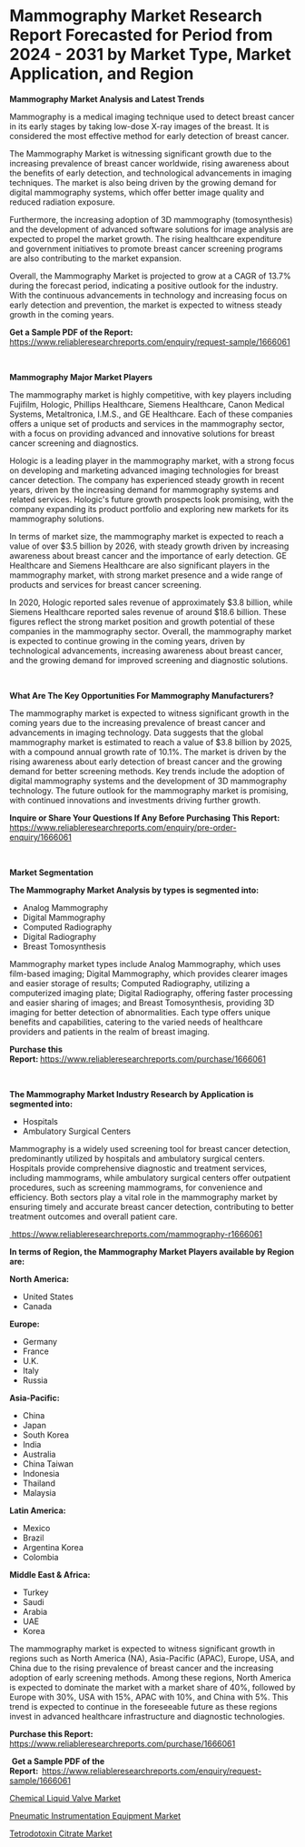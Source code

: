 <p><h1>Mammography Market Research Report Forecasted for Period from 2024 -  2031 by Market Type, Market Application, and Region</h1></p><p><strong>Mammography Market Analysis and Latest Trends</strong></p>
<p><p>Mammography is a medical imaging technique used to detect breast cancer in its early stages by taking low-dose X-ray images of the breast. It is considered the most effective method for early detection of breast cancer.</p><p>The Mammography Market is witnessing significant growth due to the increasing prevalence of breast cancer worldwide, rising awareness about the benefits of early detection, and technological advancements in imaging techniques. The market is also being driven by the growing demand for digital mammography systems, which offer better image quality and reduced radiation exposure.</p><p>Furthermore, the increasing adoption of 3D mammography (tomosynthesis) and the development of advanced software solutions for image analysis are expected to propel the market growth. The rising healthcare expenditure and government initiatives to promote breast cancer screening programs are also contributing to the market expansion.</p><p>Overall, the Mammography Market is projected to grow at a CAGR of 13.7% during the forecast period, indicating a positive outlook for the industry. With the continuous advancements in technology and increasing focus on early detection and prevention, the market is expected to witness steady growth in the coming years.</p></p>
<p><strong>Get a Sample PDF of the Report:&nbsp;</strong> <a href="https://www.reliableresearchreports.com/enquiry/request-sample/1666061">https://www.reliableresearchreports.com/enquiry/request-sample/1666061</a></p>
<p>&nbsp;</p>
<p><strong>Mammography Major Market Players</strong></p>
<p><p>The mammography market is highly competitive, with key players including Fujifilm, Hologic, Phillips Healthcare, Siemens Healthcare, Canon Medical Systems, Metaltronica, I.M.S., and GE Healthcare. Each of these companies offers a unique set of products and services in the mammography sector, with a focus on providing advanced and innovative solutions for breast cancer screening and diagnostics.</p><p>Hologic is a leading player in the mammography market, with a strong focus on developing and marketing advanced imaging technologies for breast cancer detection. The company has experienced steady growth in recent years, driven by the increasing demand for mammography systems and related services. Hologic's future growth prospects look promising, with the company expanding its product portfolio and exploring new markets for its mammography solutions.</p><p>In terms of market size, the mammography market is expected to reach a value of over $3.5 billion by 2026, with steady growth driven by increasing awareness about breast cancer and the importance of early detection. GE Healthcare and Siemens Healthcare are also significant players in the mammography market, with strong market presence and a wide range of products and services for breast cancer screening.</p><p>In 2020, Hologic reported sales revenue of approximately $3.8 billion, while Siemens Healthcare reported sales revenue of around $18.6 billion. These figures reflect the strong market position and growth potential of these companies in the mammography sector. Overall, the mammography market is expected to continue growing in the coming years, driven by technological advancements, increasing awareness about breast cancer, and the growing demand for improved screening and diagnostic solutions.</p></p>
<p>&nbsp;</p>
<p><strong>What Are The Key Opportunities For Mammography Manufacturers?</strong></p>
<p><p>The mammography market is expected to witness significant growth in the coming years due to the increasing prevalence of breast cancer and advancements in imaging technology. Data suggests that the global mammography market is estimated to reach a value of $3.8 billion by 2025, with a compound annual growth rate of 10.1%. The market is driven by the rising awareness about early detection of breast cancer and the growing demand for better screening methods. Key trends include the adoption of digital mammography systems and the development of 3D mammography technology. The future outlook for the mammography market is promising, with continued innovations and investments driving further growth.</p></p>
<p><strong>Inquire or Share Your Questions If Any Before Purchasing This Report:</strong> <a href="https://www.reliableresearchreports.com/enquiry/pre-order-enquiry/1666061">https://www.reliableresearchreports.com/enquiry/pre-order-enquiry/1666061</a></p>
<p>&nbsp;</p>
<p><strong>Market Segmentation</strong></p>
<p><strong>The Mammography Market Analysis by types is segmented into:</strong></p>
<p><ul><li>Analog Mammography</li><li>Digital Mammography</li><li>Computed Radiography</li><li>Digital Radiography</li><li>Breast Tomosynthesis</li></ul></p>
<p><p>Mammography market types include Analog Mammography, which uses film-based imaging; Digital Mammography, which provides clearer images and easier storage of results; Computed Radiography, utilizing a computerized imaging plate; Digital Radiography, offering faster processing and easier sharing of images; and Breast Tomosynthesis, providing 3D imaging for better detection of abnormalities. Each type offers unique benefits and capabilities, catering to the varied needs of healthcare providers and patients in the realm of breast imaging.</p></p>
<p><strong>Purchase this Report:&nbsp;</strong><a href="https://www.reliableresearchreports.com/purchase/1666061">https://www.reliableresearchreports.com/purchase/1666061</a></p>
<p>&nbsp;</p>
<p><strong>The Mammography Market Industry Research by Application is segmented into:</strong></p>
<p><ul><li>Hospitals</li><li>Ambulatory Surgical Centers</li></ul></p>
<p><p>Mammography is a widely used screening tool for breast cancer detection, predominantly utilized by hospitals and ambulatory surgical centers. Hospitals provide comprehensive diagnostic and treatment services, including mammograms, while ambulatory surgical centers offer outpatient procedures, such as screening mammograms, for convenience and efficiency. Both sectors play a vital role in the mammography market by ensuring timely and accurate breast cancer detection, contributing to better treatment outcomes and overall patient care.</p></p>
<p><a href="https://www.reliableresearchreports.com/mammography-r1666061">&nbsp;https://www.reliableresearchreports.com/mammography-r1666061</a></p>
<p><strong>In terms of Region, the Mammography Market Players available by Region are:</strong></p>
<p>
    <p> <strong> North America: </strong>
        <ul>
            <li>United States</li>
            <li>Canada</li>
        </ul>
        </p> 
    <p> <strong> Europe: </strong>
        <ul>
            <li>Germany</li>
            <li>France</li>
            <li>U.K.</li>
            <li>Italy</li>
            <li>Russia</li>
        </ul>
        </p> 
    <p> <strong> Asia-Pacific: </strong>
        <ul>
            <li>China</li>
            <li>Japan</li>
            <li>South Korea</li>
            <li>India</li>
            <li>Australia</li>
            <li>China Taiwan</li>
            <li>Indonesia</li>
            <li>Thailand</li>
            <li>Malaysia</li>
        </ul>
        </p> 
    <p> <strong> Latin America: </strong>
        <ul>
            <li>Mexico</li>
            <li>Brazil</li>
            <li>Argentina Korea</li>
            <li>Colombia</li>
        </ul>
        </p> 
    <p> <strong> Middle East & Africa: </strong>
        <ul>
            <li>Turkey</li>
            <li>Saudi</li>
            <li>Arabia</li>
            <li>UAE</li>
            <li>Korea</li>
        </ul>
    </p>
    </p>
<p><p>The mammography market is expected to witness significant growth in regions such as North America (NA), Asia-Pacific (APAC), Europe, USA, and China due to the rising prevalence of breast cancer and the increasing adoption of early screening methods. Among these regions, North America is expected to dominate the market with a market share of 40%, followed by Europe with 30%, USA with 15%, APAC with 10%, and China with 5%. This trend is expected to continue in the foreseeable future as these regions invest in advanced healthcare infrastructure and diagnostic technologies.</p></p>
<p><strong>Purchase this Report: </strong><a href="https://www.reliableresearchreports.com/purchase/1666061">https://www.reliableresearchreports.com/purchase/1666061</a></p>
<p>&nbsp;<strong>Get a Sample PDF of the Report:&nbsp;&nbsp;</strong><a href="https://www.reliableresearchreports.com/enquiry/request-sample/1666061">https://www.reliableresearchreports.com/enquiry/request-sample/1666061</a></p>
<p><strong></strong></p>
<p><p><a href="https://github.com/ernidarwin455/Market-Research-Report-List-1/blob/main/chemical-liquid-valve-market.md">Chemical Liquid Valve Market</a></p><p><a href="https://github.com/rakibtthstu9900/Market-Research-Report-List-1/blob/main/pneumatic-instrumentation-equipment-market.md">Pneumatic Instrumentation Equipment Market</a></p><p><a href="https://view.publitas.com/reportprime-1/global-tetrodotoxin-citrate-industry-research-report-competitive-landscape-market-size-regional-status-and-prospect-forecast-2024-2031/">Tetrodotoxin Citrate Market</a></p></p>